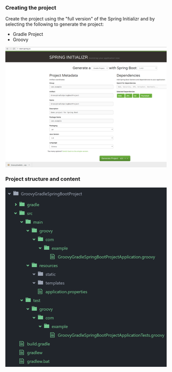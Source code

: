 ### Creating the project

Create the project using the "full version" of the Spring Initializr and by selecting the following to generate the project:

* Gradle Project
* Groovy

![](_misc/Creating%20the%20project.png)

### Project structure and content

![](_misc/Project%20Structure%20and%20Content.PNG)

